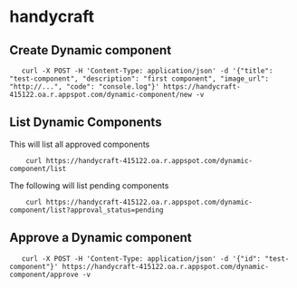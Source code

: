 # handycraft

## Create Dynamic component

```
   curl -X POST -H 'Content-Type: application/json' -d '{"title": "test-component", "description": "first component", "image_url": "http://...", "code": "console.log"}' https://handycraft-415122.oa.r.appspot.com/dynamic-component/new -v
```

## List Dynamic Components

This will list all approved components

```
    curl https://handycraft-415122.oa.r.appspot.com/dynamic-component/list
```

The following will list pending components

```
    curl https://handycraft-415122.oa.r.appspot.com/dynamic-component/list?approval_status=pending
```


## Approve a Dynamic component

```
   curl -X POST -H 'Content-Type: application/json' -d '{"id": "test-component"}' https://handycraft-415122.oa.r.appspot.com/dynamic-component/approve -v
```